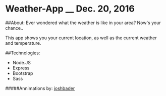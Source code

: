 # Weather-App __ Dec. 20, 2016

##About:
  Ever wondered what the weather is like in your area? Now's your chance..
  
  This app shows you your current location, as well as the current weather and temperature.

##Technologies:
  + Node.JS
  + Express
  + Bootstrap
  + Sass

#####Annimations by:
[joshbader](http://codepen.io/joshbader/full/EjXgqr/)
